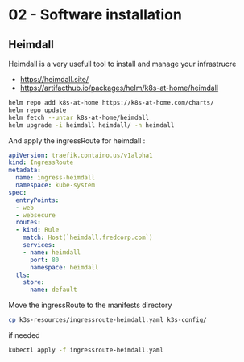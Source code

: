 # 02 - Software installation

## Heimdall

Heimdall is a very usefull tool to install and manage your infrastrucre

- https://heimdall.site/
- https://artifacthub.io/packages/helm/k8s-at-home/heimdall

```bash
helm repo add k8s-at-home https://k8s-at-home.com/charts/
helm repo update
helm fetch --untar k8s-at-home/heimdall
helm upgrade -i heimdall heimdall/ -n heimdall
```

And apply the ingressRoute for heimdall :

```yaml
apiVersion: traefik.containo.us/v1alpha1
kind: IngressRoute
metadata:
  name: ingress-heimdall
  namespace: kube-system
spec:
  entryPoints:
  - web
  - websecure
  routes:
  - kind: Rule
    match: Host(`heimdall.fredcorp.com`)
    services:
    - name: heimdall
      port: 80
      namespace: heimdall
  tls:
    store:
      name: default
```

Move the ingressRoute to the manifests directory
```bash
cp k3s-resources/ingressroute-heimdall.yaml k3s-config/
```

if needed 
```bash
kubectl apply -f ingressroute-heimdall.yaml
```
